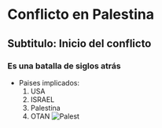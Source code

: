 # Conflicto en Palestina 

## Subtitulo: Inicio del conflicto
### Es una batalla de siglos atrás
* Paises implicados:
   1. USA
   2. ISRAEL
   3. Palestina
   4. OTAN
![Palest](https://img.freepik.com/fotos-premium/futuro-que-conflicto-israeli-palestino-haya-resuelto-ambas-partes-vivan-paz-prosperidad-conflicto-israel-autoridades-palestinas-ilustracion_850000-41458.jpg)